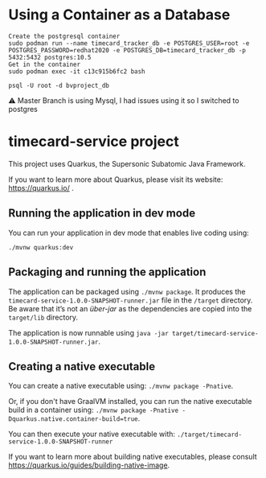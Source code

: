 # Using a Container as a Database
```
Create the postgresql container
sudo podman run --name timecard_tracker_db -e POSTGRES_USER=root -e POSTGRES_PASSWORD=redhat2020 -e POSTGRES_DB=timecard_tracker_db -p 5432:5432 postgres:10.5
Get in the container
sudo podman exec -it c13c915b6fc2 bash

psql -U root -d bvproject_db

```
:warning: Master Branch is using Mysql, I had issues using it so I switched to postgres
# timecard-service project

This project uses Quarkus, the Supersonic Subatomic Java Framework.

If you want to learn more about Quarkus, please visit its website: https://quarkus.io/ .

## Running the application in dev mode

You can run your application in dev mode that enables live coding using:
```
./mvnw quarkus:dev
```

## Packaging and running the application

The application can be packaged using `./mvnw package`.
It produces the `timecard-service-1.0.0-SNAPSHOT-runner.jar` file in the `/target` directory.
Be aware that it’s not an _über-jar_ as the dependencies are copied into the `target/lib` directory.

The application is now runnable using `java -jar target/timecard-service-1.0.0-SNAPSHOT-runner.jar`.

## Creating a native executable

You can create a native executable using: `./mvnw package -Pnative`.

Or, if you don't have GraalVM installed, you can run the native executable build in a container using: `./mvnw package -Pnative -Dquarkus.native.container-build=true`.

You can then execute your native executable with: `./target/timecard-service-1.0.0-SNAPSHOT-runner`

If you want to learn more about building native executables, please consult https://quarkus.io/guides/building-native-image.